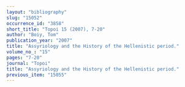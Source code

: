 ```yaml
---
layout: "bibliography"
slug: "15052"
occurrence_id: "3858"
short_title: "Topoi 15 (2007), 7-20"
author: "Boiy, Tom"
publication_year: "2007"
title: "Assyriology and the History of the Hellenistic period."
volume_no_: "15"
pages: "7-20"
journal: "Topoi"
title: "Assyriology and the History of the Hellenistic period."
previous_item: "15055"
---
```

